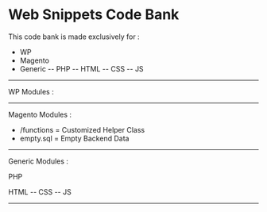 # Web Snippets Code Bank

This code bank is made exclusively for :

  - WP
  - Magento
  - Generic -- PHP -- HTML -- CSS -- JS
  

---

WP Modules : 

---

Magento Modules : 
  - /functions = Customized Helper Class
  - empty.sql = Empty Backend Data
  
---

Generic Modules : 

PHP

HTML -- CSS -- JS

---





  
